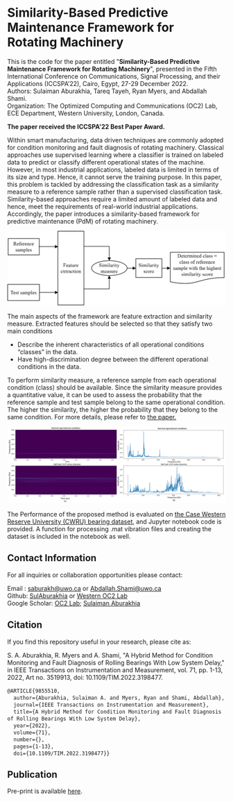 # Similarity-Based Predictive Maintenance Framework for Rotating Machinery

This is the code for the paper entitled "**Similarity-Based Predictive Maintenance Framework for Rotating Machinery**", presented in the Fifth International Conference on Communications, Signal Processing, and their Applications (ICCSPA’22), Cairo, Egypt, 27-29 December 2022. <br>
Authors: Sulaiman Aburakhia, Tareq Tayeh, Ryan Myers, and Abdallah Shami. <br>
Organization: The Optimized Computing and Communications (OC2) Lab, ECE Department, Western University, London, Canada. <br>

**The paper received the ICCSPA'22 Best Paper Award.**

Within smart manufacturing, data driven techniques are commonly adopted for condition monitoring and fault diagnosis of rotating machinery. Classical approaches use supervised learning where a classifier is trained on labeled data to predict or classify different operational states of the machine. However, in most industrial applications, labeled data is limited in terms of its size and type. Hence, it cannot serve the training purpose. In this paper, this problem is tackled by addressing the classification task as a similarity measure to a reference sample rather than a supervised classification task. Similarity-based approaches require a limited amount of labeled data and hence, meet the requirements of real-world industrial applications. Accordingly, the paper introduces a similarity-based framework for predictive maintenance (PdM) of rotating machinery. 

<p float>
<img src="https://github.com/Western-OC2-Lab/Similarity-Based-Predictive-Maintenance-Framework-for-Rotating-Machinery/blob/main/genral_framework.png"/> 
</p>

The main aspects of the framework are feature extraction and similarity measure. Extracted features should be selected so that they satisfy two main conditions

<ul>
<li>Describe the inherent characteristics of all operational conditions “classes” in the data.
<li>Have high-discrimination degree between the different operational conditions in the data. 
<br>
</ul>

To perform similarity measure, a reference sample from each operational condition (class) should be available. Since the similarity measure provides a
quantitative value, it can be used to assess the probability that the reference sample and test sample belong to the same operational condition. The higher the similarity, the higher the probability that they belong to the same condition. For more details, please refer to [the paper.](https://ieeexplore.ieee.org/document/9855510)<bR>
  
<p>
<img src="https://github.com/Western-OC2-Lab/Similarity-Based-Predictive-Maintenance-Framework-for-Rotating-Machinery/blob/main/stft_vs_fft.png"/> 
</p>  
  
The Performance of the proposed method is evaluated on [the Case Western Reserve University (CWRU) bearing dataset](https://engineering.case.edu/bearingdatacenter), and Jupyter notebook code is provided. A function for processing .mat vibration files and creating the dataset is included in the notebook as well.<br>


## Contact Information
For all inquiries or collaboration opportunities please contact: <br>

Email : saburakh@uwo.ca or Abdallah.Shami@uwo.ca <br>
Github: [SulAburakhia](https://github.com/SulAburakhia) or [Western OC2 Lab](https://github.com/Western-OC2-Lab) <br>
Google Scholar: [OC2 Lab](https://scholar.google.com.eg/citations?user=oiebNboAAAAJ&hl=en); [Sulaiman Aburakhia](https://scholar.google.com/citations?user=8x-pPSYAAAAJ&hl=en)




## Citation

If you find this repository useful in your research, please cite as:

S. A. Aburakhia, R. Myers and A. Shami, "A Hybrid Method for Condition Monitoring and Fault Diagnosis of Rolling Bearings With Low System Delay," in IEEE Transactions on Instrumentation and Measurement, vol. 71, pp. 1-13, 2022, Art no. 3519913, doi: 10.1109/TIM.2022.3198477.

```
@ARTICLE{9855510,
  author={Aburakhia, Sulaiman A. and Myers, Ryan and Shami, Abdallah},
  journal={IEEE Transactions on Instrumentation and Measurement}, 
  title={A Hybrid Method for Condition Monitoring and Fault Diagnosis of Rolling Bearings With Low System Delay}, 
  year={2022},
  volume={71},
  number={},
  pages={1-13},
  doi={10.1109/TIM.2022.3198477}}
```



## Publication

Pre-print is available [here](https://arxiv.org/abs/2208.06051). <br>

